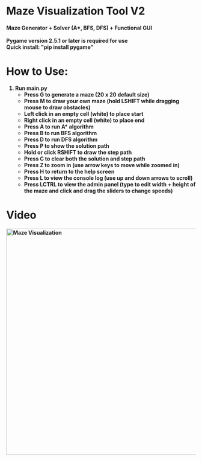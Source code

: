 # Maze Visualization Tool V2
<b>Maze Generator + Solver (A*, BFS, DFS) + Functional GUI<b>
<br>
<br>
<b>Pygame version 2.5.1</b> or later is required for use
<br>
<b>Quick install:</b> "pip install pygame"

# How to Use:
1. Run main.py
    - Press <b>G</b> to generate a maze (20 x 20 default size)
    - Press <b>M</b> to draw your own maze (hold <b>LSHIFT</b> while dragging mouse to draw obstacles)
    - <b>Left click</b> in an empty cell (white) to place start
    - <b>Right click</b> in an empty cell (white) to place end
    -  Press <b>A</b> to run A* algorithm
    - Press <b>B</b> to run BFS algorithm
    -  Press <b>D</b> to run DFS algorithm
    -  Press <b>P</b> to show the solution path
    -  Hold or click <b>RSHIFT</b> to draw the step path
    -  Press <b>C</b> to clear both the solution and step path
    -  Press <b>Z</b> to zoom in (use arrow keys to move while zoomed in)
    -  Press <b>H</b> to return to the help screen
    -  Press <b>L</b> to view the console log (use up and down arrows to scroll)
    -  Press <b>LCTRL</b> to view the admin panel (type to edit width + height of the maze and click and drag the sliders to change speeds)
  
# Video
<a href="https://youtu.be/5CFTmaINplY"><img src="https://img.youtube.com/vi/5CFTmaINplY/hqdefault.jpg" alt="Maze Visualization" width="600" ></a>

